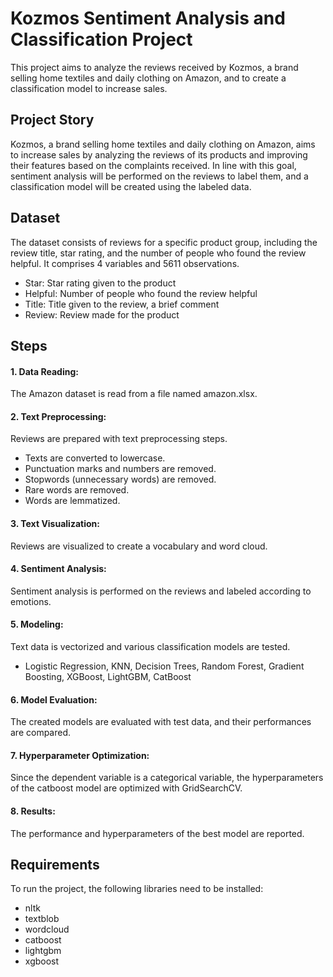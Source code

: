 # Kozmos Sentiment Analysis and Classification Project
This project aims to analyze the reviews received by Kozmos, a brand selling home textiles and daily clothing on Amazon, and to create a classification model to increase sales.
## Project Story
Kozmos, a brand selling home textiles and daily clothing on Amazon, aims to increase sales by analyzing the reviews of its products and improving their features based on the complaints received. In line with this goal, sentiment analysis will be performed on the reviews to label them, and a classification model will be created using the labeled data.
## Dataset
The dataset consists of reviews for a specific product group, including the review title, star rating, and the number of people who found the review helpful. It comprises 4 variables and 5611 observations.
- Star: Star rating given to the product
- Helpful: Number of people who found the review helpful
- Title: Title given to the review, a brief comment
- Review: Review made for the product
## Steps
#### 1. Data Reading:
The Amazon dataset is read from a file named amazon.xlsx.
#### 2. Text Preprocessing:
Reviews are prepared with text preprocessing steps.
- Texts are converted to lowercase.
- Punctuation marks and numbers are removed.
- Stopwords (unnecessary words) are removed.
- Rare words are removed.
- Words are lemmatized.
#### 3. Text Visualization:
Reviews are visualized to create a vocabulary and word cloud.
#### 4. Sentiment Analysis:
Sentiment analysis is performed on the reviews and labeled according to emotions.
#### 5. Modeling:
Text data is vectorized and various classification models are tested.
- Logistic Regression, KNN, Decision Trees, Random Forest, Gradient Boosting, XGBoost, LightGBM, CatBoost
#### 6. Model Evaluation:
The created models are evaluated with test data, and their performances are compared.
#### 7. Hyperparameter Optimization:
Since the dependent variable is a categorical variable, the hyperparameters of the catboost model are optimized with GridSearchCV.
#### 8. Results: 
The performance and hyperparameters of the best model are reported.

## Requirements
To run the project, the following libraries need to be installed:
- nltk
- textblob
- wordcloud
- catboost
- lightgbm
- xgboost

